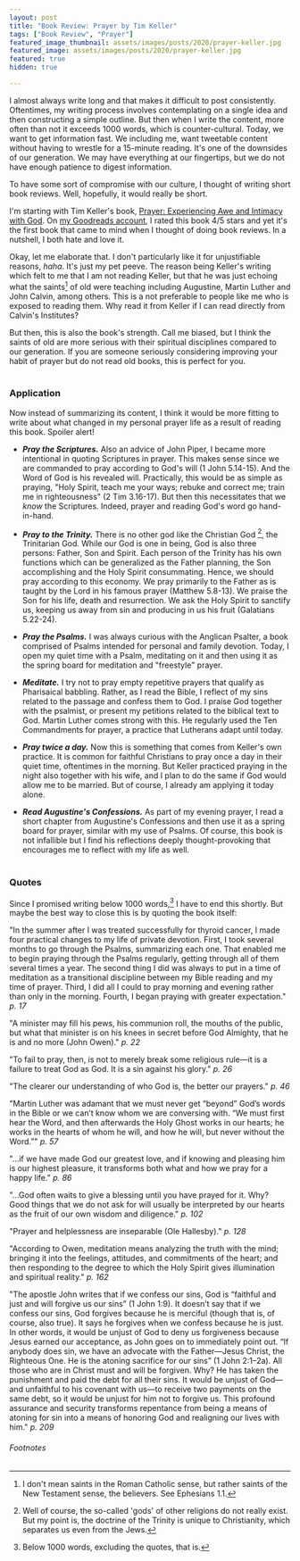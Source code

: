 ```yaml
---
layout: post
title: "Book Review: Prayer by Tim Keller"
tags: ["Book Review", "Prayer"]
featured_image_thumbnail: assets/images/posts/2020/prayer-keller.jpg
featured_image: assets/images/posts/2020/prayer-keller.jpg
featured: true
hidden: true

---
```


I almost always write long and that makes it difficult to post consistently. Oftentimes, my writing process involves contemplating on a single idea and then constructing a simple outline. But then when I write the content, more often than not it exceeds 1000 words, which is counter-cultural. Today, we want to get information fast. We including me, want tweetable content without having to wrestle for a 15-minute reading. It's one of the downsides of our generation. We may have everything at our fingertips, but we do not have enough patience to digest information.

To have some sort of compromise with our culture, I thought of writing short book reviews. Well, hopefully, it would really be short.

I'm starting with Tim Keller's book, [Prayer: Experiencing Awe and Intimacy with God](https://www.goodreads.com/book/show/20893347-prayer?ac=1&from_search=true&qid=BqbvkrVI7s&rank=1). On [my Goodreads account](https://www.goodreads.com/user/show/111405284-joel-uaje), I rated this book 4/5 stars and yet it's the first book that came to mind when I thought of doing book reviews. In a nutshell, I both hate and love it.

Okay, let me elaborate that. I don't particularly like it for unjustifiable reasons, *haha*. It's just my pet peeve. The reason being Keller's writing which felt to me that I am not reading Keller, but that he was just echoing what the saints[^1] of old were teaching including Augustine, Martin Luther and John Calvin, among others. This is a not preferable to people like me who is exposed to reading them. Why read it from Keller if I can read directly from Calvin's Institutes?

But then, this is also the book's strength. Call me biased, but I think the saints of old are more serious with their spiritual disciplines compared to our generation. If you are someone seriously considering improving your habit of prayer but do not read old books, this is perfect for you.<br><br>

### Application

Now instead of summarizing its content, I think it would be more fitting to write about what changed in my personal prayer life as a result of reading this book. Spoiler alert!

- ***Pray the Scriptures.*** Also an advice of John Piper, I became more intentional in quoting Scriptures in prayer. This makes sense since we are commanded to pray according to God's will (1 John 5.14-15). And the Word of God is his revealed will. Practically, this would be as simple as praying, "Holy Spirit, teach me your ways; rebuke and correct me; train me in righteousness" (2 Tim 3.16-17). But then this necessitates that we *know* the Scriptures. Indeed, prayer and reading God's word go hand-in-hand.

- ***Pray to the Trinity.*** There is no other god like the Christian God [^2], the Trinitarian God. While our God is one in being, God is also three persons: Father, Son and Spirit. Each person of the Trinity has his own functions which can be generalized as the Father planning, the Son accomplishing and the Holy Spirit consummating. Hence, we should pray according to this economy. We pray primarily to the Father as is taught by the Lord in his famous prayer (Matthew 5.8-13). We praise the Son for his life, death and resurrection. We ask the Holy Spirit to sanctify us, keeping us away from sin and producing in us his fruit (Galatians 5.22-24).

- ***Pray the Psalms.*** I was always curious with the Anglican Psalter, a book comprised of Psalms intended for personal and family devotion. Today, I open my quiet time with a Psalm, meditating on it and then using it as the spring board for meditation and "freestyle" prayer.

- ***Meditate.*** I try not to pray empty repetitive prayers that qualify as Pharisaical babbling. Rather, as I read the Bible, I reflect of my sins related to the passage and confess them to God. I praise God together with the psalmist, or present my petitions related to the biblical text to God. Martin Luther comes strong with this. He regularly used the Ten Commandments for prayer, a practice that Lutherans adapt until today.

- ***Pray twice a day.*** Now this is something that comes from Keller's own practice. It is common for faithful Christians to pray once a day in their quiet time, oftentimes in the morning. But Keller practiced praying in the night also together with his wife, and I plan to do the same if God would allow me to be married. But of course, I already am applying it today alone.

- ***Read Augustine's Confessions.*** As part of my evening prayer, I read a short chapter from Augustine's Confessions and then use it as a spring board for prayer, similar with my use of Psalms. Of course, this book is not infallible but I find his reflections deeply thought-provoking that encourages me to reflect with my life as well.<br><br>

### Quotes

Since I promised writing below 1000 words,[^3] I have to end this shortly. But maybe the best way to close this is by quoting the book itself:

"In the summer after I was treated successfully for thyroid cancer, I made four practical changes to my life of private devotion. First, I took several months to go through the Psalms, summarizing each one. That enabled me to begin praying through the Psalms regularly, getting through all of them several times a year. The second thing I did was always to put in a time of meditation as a transitional discipline between my Bible reading and my time of prayer. Third, I did all I could to pray morning and evening rather than only in the morning. Fourth, I began praying with greater expectation." *p. 17*

"A minister may fill his pews, his communion roll, the mouths of the public, but what that minister is on his knees in secret before God Almighty, that he is and no more (John Owen)." *p. 22*

"To fail to pray, then, is not to merely break some religious rule—it is a failure to treat God as God. It is a sin against his glory." *p. 26*

"The clearer our understanding of who God is, the better our prayers." *p. 46*

"Martin Luther was adamant that we must never get “beyond” God’s words in the Bible or we can’t know whom we are conversing with. “We must first hear the Word, and then afterwards the Holy Ghost works in our hearts; he works in the hearts of whom he will, and how he will, but never without the Word.”" *p. 57*

"...if we have made God our greatest love, and if knowing and pleasing him is our highest pleasure, it transforms both what and how we pray for a happy life." *p. 86*

"...God often waits to give a blessing until you have prayed for it. Why? Good things that we do not ask for will usually be interpreted by our hearts as the fruit of our own wisdom and diligence." *p. 102*

"Prayer and helplessness are inseparable (Ole Hallesby)." *p. 128*

"According to Owen, meditation means analyzing the truth with the mind; bringing it into the feelings, attitudes, and commitments of the heart; and then responding to the degree to which the Holy Spirit gives illumination and spiritual reality." *p. 162*

"The apostle John writes that if we confess our sins, God is “faithful and just and will forgive us our sins” (1 John 1:9). It doesn’t say that if we confess our sins, God forgives because he is merciful (though that is, of course, also true). It says he forgives when we confess because he is just. In other words, it would be unjust of God to deny us forgiveness because Jesus earned our acceptance, as John goes on to immediately point out. “If anybody does sin, we have an advocate with the Father—Jesus Christ, the Righteous One. He is the atoning sacrifice for our sins” (1 John 2:1–2a). All those who are in Christ must and will be forgiven. Why? He has taken the punishment and paid the debt for all their sins. It would be unjust of God—and unfaithful to his covenant with us—to receive two payments on the same debt, so it would be unjust for him not to forgive us. This profound assurance and security transforms repentance from being a means of atoning for sin into a means of honoring God and realigning our lives with him." *p. 209*

###### Footnotes

[^1]: I don't mean saints in the Roman Catholic sense, but rather saints of the New Testament sense, the believers. See Ephesians 1.1.
[^2]: Well of course, the so-called 'gods' of other religions do not really exist. But my point is, the doctrine of the Trinity is unique to Christianity, which separates us even from the Jews.
[^3]: Below 1000 words, excluding the quotes, that is.
